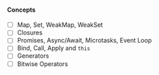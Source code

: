 #### Concepts

- [ ] Map, Set, WeakMap, WeakSet
- [ ] Closures
- [ ] Promises, Async/Await, Microtasks, Event Loop
- [ ] Bind, Call, Apply and `this`
- [ ] Generators
- [ ] Bitwise Operators
